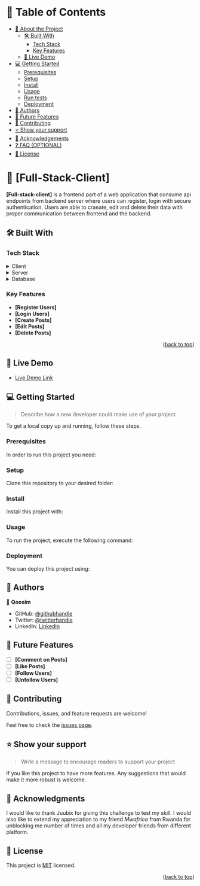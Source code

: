 

<!-- TABLE OF CONTENTS -->

# 📗 Table of Contents

- [📖 About the Project](#about-project)
  - [🛠 Built With](#built-with)
    - [Tech Stack](#tech-stack)
    - [Key Features](#key-features)
  - [🚀 Live Demo](#live-demo)
- [💻 Getting Started](#getting-started)
  - [Prerequisites](#prerequisites)
  - [Setup](#setup)
  - [Install](#install)
  - [Usage](#usage)
  - [Run tests](#run-tests)
  - [Deployment](#deployment)
- [👥 Authors](#authors)
- [🔭 Future Features](#future-features)
- [🤝 Contributing](#contributing)
- [⭐️ Show your support](#support)
- [🙏 Acknowledgements](#acknowledgements)
- [❓ FAQ (OPTIONAL)](#faq)
- [📝 License](#license)

<!-- PROJECT DESCRIPTION -->

# 📖 [Full-Stack-Client] <a name="about-project"></a>

**[Full-stack-client]** is a frontend part of a web application that consume api endpoints from backend server where users can register, login with secure  authentication. Users are able to craeate, edit and delete their data with proper communication between frontend and the backend. 

## 🛠 Built With <a name="built-with"></a>

### Tech Stack <a name="tech-stack"></a>

<details>
  <summary>Client</summary>
  <ul>
    <li><a href="https://reactjs.org/">React.js</a></li>
    <li><a href="https://reactjs.org/">Material UI icons</a></li>
    <li><a href="https://reactjs.org/">Toastify library</a></li>
    <li><a href="https://reactjs.org/">Bootstrap</a></li>
  </ul>
</details>

<details>
  <summary>Server</summary>
  <ul>
    <li><a href="https://expressjs.com/">Node</a></li>
    <li><a href="https://expressjs.com/">Express.js</a></li>
  </ul>
</details>

<details>
<summary>Database</summary>
  <ul>
    <li><a href="https://www.postgresql.org/">MongoDB</a></li>
    <li><a href="https://expressjs.com/">Mongoose</a></li>
  </ul>
</details>

<!-- Features -->

### Key Features <a name="key-features"></a>

- **[Register Users]**
- **[Login Users]**
- **[Create Posts]**
- **[Edit Posts]**
- **[Delete Posts]**

<p align="right">(<a href="#readme-top">back to top</a>)</p>

<!-- LIVE DEMO -->

## 🚀 Live Demo <a name="live-demo"></a>
- [Live Demo Link](https://full-stack-client.netlify.app/)

<!-- GETTING STARTED -->

## 💻 Getting Started <a name="getting-started"></a>

> Describe how a new developer could make use of your project.

To get a local copy up and running, follow these steps.

### Prerequisites

In order to run this project you need:

<!--
Example command:

```
  - node
  - npm
```
 -->

### Setup

Clone this repository to your desired folder:
<!--
Example commands:

```sh
  cd my-folder
  git clone git@github.com:Qoosim/full-stack-client.git
```
--->

### Install
Install this project with:
<!--
Example command:

```sh
  cd my-project
  npm install
```
--->
### Usage
To run the project, execute the following command:
<!--
Example command:
```sh
  npm start
```
--->

### Deployment

You can deploy this project using:

<!--
Example:

```sh
  [Netlify](https://www.netlify.com/?attr=homepage-modal)
```
 -->
<!-- AUTHORS -->

## 👥 Authors <a name="authors"></a>

👤 **Qoosim**

- GitHub: [@githubhandle](https://github.com/Qoosim)
- Twitter: [@twitterhandle](https://twitter.com/https://twitter.com/qoosim_ayinde)
- LinkedIn: [LinkedIn](https://www.linkedin.com/in/qoosim/)

<!-- FUTURE FEATURES -->

## 🔭 Future Features <a name="future-features"></a>

- [ ] **[Comment on Posts]**
- [ ] **[Like Posts]**
- [ ] **[Follow Users]**
- [ ] **[Unfollow Users]**

<!-- CONTRIBUTING -->
## 🤝 Contributing <a name="contributing"></a>

Contributions, issues, and feature requests are welcome!

Feel free to check the [issues page](https://github.com/Qoosim/full-stack-client/issues).

<!-- SUPPORT -->
## ⭐️ Show your support <a name="support"></a>

> Write a message to encourage readers to support your project

If you like this project to have more features. Any suggestions that would make it more robust is welcome.
<!-- ACKNOWLEDGEMENTS -->
## 🙏 Acknowledgments <a name="acknowledgements"></a>

I would like to thank Juubix for giving this challenge to test my skill. I would also like to extend my appreciation to my friend *Mwafrica* from Rwanda for unblocking me number of times and all my developer friends from different platform.

<!-- LICENSE -->
## 📝 License <a name="license"></a>
This project is [MIT](./LICENSE) licensed.
<p align="right">(<a href="#readme-top">back to top</a>)</p>
